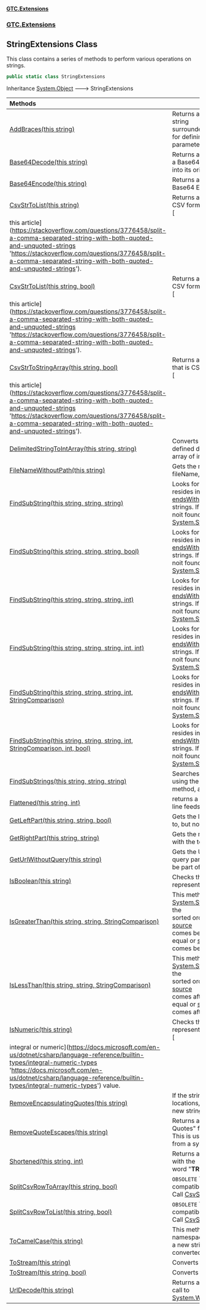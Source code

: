 #### [GTC.Extensions](GTCExtensions.md 'GTC Extensions')
### [GTC.Extensions](GTCExtensions.md#GTC.Extensions 'GTC.Extensions')

## StringExtensions Class

This class contains a series of methods to perform various operations on strings.

```csharp
public static class StringExtensions
```

Inheritance [System.Object](https://docs.microsoft.com/en-us/dotnet/api/System.Object 'System.Object') &#129106; StringExtensions

| Methods | |
| :--- | :--- |
| [AddBraces(this string)](StringExtensions.AddBraces(thisstring).md 'GTC.Extensions.StringExtensions.AddBraces(this string)') | Returns a new string that contains the [source](StringExtensions.AddBraces(thisstring).md#GTC.Extensions.StringExtensions.AddBraces(thisstring).source 'GTC.Extensions.StringExtensions.AddBraces(this string).source') string<br/>surrounded by double curly braces. This is used for defining context<br/>parameters in some test engines. |
| [Base64Decode(this string)](StringExtensions.Base64Decode(thisstring).md 'GTC.Extensions.StringExtensions.Base64Decode(this string)') | Returns a new string that has been converted from a Base64 Encoded string format<br/>into its original format. |
| [Base64Encode(this string)](StringExtensions.Base64Encode(thisstring).md 'GTC.Extensions.StringExtensions.Base64Encode(this string)') | Returns a new string that has been converted to a Base64 Encoded string format. |
| [CsvStrToList(this string)](StringExtensions.CsvStrToList(thisstring).md 'GTC.Extensions.StringExtensions.CsvStrToList(this string)') | Returns a list of strings from a single string that is CSV formatted. For more information, see<br/>[
            this article](https://stackoverflow.com/questions/3776458/split-a-comma-separated-string-with-both-quoted-and-unquoted-strings 'https://stackoverflow.com/questions/3776458/split-a-comma-separated-string-with-both-quoted-and-unquoted-strings'). |
| [CsvStrToList(this string, bool)](StringExtensions.CsvStrToList(thisstring,bool).md 'GTC.Extensions.StringExtensions.CsvStrToList(this string, bool)') | Returns a list of strings from a single string that is CSV formatted. For more information, see<br/>[
            this article](https://stackoverflow.com/questions/3776458/split-a-comma-separated-string-with-both-quoted-and-unquoted-strings 'https://stackoverflow.com/questions/3776458/split-a-comma-separated-string-with-both-quoted-and-unquoted-strings'). |
| [CsvStrToStringArray(this string, bool)](StringExtensions.CsvStrToStringArray(thisstring,bool).md 'GTC.Extensions.StringExtensions.CsvStrToStringArray(this string, bool)') | Returns an array of strings from a single string that is CSV formatted. For more information, see<br/>[
            this article](https://stackoverflow.com/questions/3776458/split-a-comma-separated-string-with-both-quoted-and-unquoted-strings 'https://stackoverflow.com/questions/3776458/split-a-comma-separated-string-with-both-quoted-and-unquoted-strings'). |
| [DelimitedStringToIntArray(this string, string)](StringExtensions.DelimitedStringToIntArray(thisstring,string).md 'GTC.Extensions.StringExtensions.DelimitedStringToIntArray(this string, string)') | Converts a string that has numbers separated by a defined delimiter into an<br/>array of integers. |
| [FileNameWithoutPath(this string)](StringExtensions.FileNameWithoutPath(thisstring).md 'GTC.Extensions.StringExtensions.FileNameWithoutPath(this string)') | Gets the name of a file from a fully qualified fileName, dropping any path info present. |
| [FindSubString(this string, string, string)](StringExtensions.FindSubString(thisstring,string,string).md 'GTC.Extensions.StringExtensions.FindSubString(this string, string, string)') | Looks for, and returns (if found) a string that resides in between the given [startsAfter](StringExtensions.FindSubString(thisstring,string,string).md#GTC.Extensions.StringExtensions.FindSubString(thisstring,string,string).startsAfter 'GTC.Extensions.StringExtensions.FindSubString(this string, string, string).startsAfter') and [endsWith](StringExtensions.FindSubString(thisstring,string,string).md#GTC.Extensions.StringExtensions.FindSubString(thisstring,string,string).endsWith 'GTC.Extensions.StringExtensions.FindSubString(this string, string, string).endsWith')<br/>strings. If the given start anbd ends strings are noit found, the method returns [System.String.Empty](https://docs.microsoft.com/en-us/dotnet/api/System.String.Empty 'System.String.Empty'). |
| [FindSubString(this string, string, string, bool)](StringExtensions.FindSubString(thisstring,string,string,bool).md 'GTC.Extensions.StringExtensions.FindSubString(this string, string, string, bool)') | Looks for, and returns (if found) a string that resides in between the given [startsAfter](StringExtensions.FindSubString(thisstring,string,string,bool).md#GTC.Extensions.StringExtensions.FindSubString(thisstring,string,string,bool).startsAfter 'GTC.Extensions.StringExtensions.FindSubString(this string, string, string, bool).startsAfter') and [endsWith](StringExtensions.FindSubString(thisstring,string,string,bool).md#GTC.Extensions.StringExtensions.FindSubString(thisstring,string,string,bool).endsWith 'GTC.Extensions.StringExtensions.FindSubString(this string, string, string, bool).endsWith')<br/>strings. If the given start anbd ends strings are noit found, the method returns [System.String.Empty](https://docs.microsoft.com/en-us/dotnet/api/System.String.Empty 'System.String.Empty'). |
| [FindSubString(this string, string, string, int)](StringExtensions.FindSubString(thisstring,string,string,int).md 'GTC.Extensions.StringExtensions.FindSubString(this string, string, string, int)') | Looks for, and returns (if found) a string that resides in between the given [startsAfter](StringExtensions.FindSubString(thisstring,string,string,int).md#GTC.Extensions.StringExtensions.FindSubString(thisstring,string,string,int).startsAfter 'GTC.Extensions.StringExtensions.FindSubString(this string, string, string, int).startsAfter') and [endsWith](StringExtensions.FindSubString(thisstring,string,string,int).md#GTC.Extensions.StringExtensions.FindSubString(thisstring,string,string,int).endsWith 'GTC.Extensions.StringExtensions.FindSubString(this string, string, string, int).endsWith')<br/>strings. If the given start anbd ends strings are noit found, the method returns [System.String.Empty](https://docs.microsoft.com/en-us/dotnet/api/System.String.Empty 'System.String.Empty'). |
| [FindSubString(this string, string, string, int, int)](StringExtensions.FindSubString(thisstring,string,string,int,int).md 'GTC.Extensions.StringExtensions.FindSubString(this string, string, string, int, int)') | Looks for, and returns (if found) a string that resides in between the given [startsAfter](StringExtensions.FindSubString(thisstring,string,string,int,int).md#GTC.Extensions.StringExtensions.FindSubString(thisstring,string,string,int,int).startsAfter 'GTC.Extensions.StringExtensions.FindSubString(this string, string, string, int, int).startsAfter') and [endsWith](StringExtensions.FindSubString(thisstring,string,string,int,int).md#GTC.Extensions.StringExtensions.FindSubString(thisstring,string,string,int,int).endsWith 'GTC.Extensions.StringExtensions.FindSubString(this string, string, string, int, int).endsWith')<br/>strings. If the given start anbd ends strings are noit found, the method returns [System.String.Empty](https://docs.microsoft.com/en-us/dotnet/api/System.String.Empty 'System.String.Empty'). |
| [FindSubString(this string, string, string, int, StringComparison)](StringExtensions.FindSubString(thisstring,string,string,int,StringComparison).md 'GTC.Extensions.StringExtensions.FindSubString(this string, string, string, int, System.StringComparison)') | Looks for, and returns (if found) a string that resides in between the given [startsAfter](StringExtensions.FindSubString(thisstring,string,string,int,StringComparison).md#GTC.Extensions.StringExtensions.FindSubString(thisstring,string,string,int,System.StringComparison).startsAfter 'GTC.Extensions.StringExtensions.FindSubString(this string, string, string, int, System.StringComparison).startsAfter') and [endsWith](StringExtensions.FindSubString(thisstring,string,string,int,StringComparison).md#GTC.Extensions.StringExtensions.FindSubString(thisstring,string,string,int,System.StringComparison).endsWith 'GTC.Extensions.StringExtensions.FindSubString(this string, string, string, int, System.StringComparison).endsWith')<br/>strings. If the given start anbd ends strings are noit found, the method returns [System.String.Empty](https://docs.microsoft.com/en-us/dotnet/api/System.String.Empty 'System.String.Empty'). |
| [FindSubString(this string, string, string, int, StringComparison, int, bool)](StringExtensions.FindSubString(thisstring,string,string,int,StringComparison,int,bool).md 'GTC.Extensions.StringExtensions.FindSubString(this string, string, string, int, System.StringComparison, int, bool)') | Looks for, and returns (if found) a string that resides in between the given [startsAfter](StringExtensions.FindSubString(thisstring,string,string,int,StringComparison,int,bool).md#GTC.Extensions.StringExtensions.FindSubString(thisstring,string,string,int,System.StringComparison,int,bool).startsAfter 'GTC.Extensions.StringExtensions.FindSubString(this string, string, string, int, System.StringComparison, int, bool).startsAfter') and [endsWith](StringExtensions.FindSubString(thisstring,string,string,int,StringComparison,int,bool).md#GTC.Extensions.StringExtensions.FindSubString(thisstring,string,string,int,System.StringComparison,int,bool).endsWith 'GTC.Extensions.StringExtensions.FindSubString(this string, string, string, int, System.StringComparison, int, bool).endsWith')<br/>strings. If the given start anbd ends strings are noit found, the method returns [System.String.Empty](https://docs.microsoft.com/en-us/dotnet/api/System.String.Empty 'System.String.Empty'). |
| [FindSubStrings(this string, string, string)](StringExtensions.FindSubStrings(thisstring,string,string).md 'GTC.Extensions.StringExtensions.FindSubStrings(this string, string, string)') | Searches a string for all instances of a substring, using the [FindSubString(this string, string, string)](StringExtensions.FindSubString(thisstring,string,string).md 'GTC.Extensions.StringExtensions.FindSubString(this string, string, string)')<br/>method, adding every found instance to a list. |
| [Flattened(this string, int)](StringExtensions.Flattened(thisstring,int).md 'GTC.Extensions.StringExtensions.Flattened(this string, int)') | returns a new string with all carriage returns and line feeds removed. |
| [GetLeftPart(this string, string, bool)](StringExtensions.GetLeftPart(thisstring,string,bool).md 'GTC.Extensions.StringExtensions.GetLeftPart(this string, string, bool)') | Gets the left side [beginning] of a given string, up to, but not including the [delimiter](StringExtensions.GetLeftPart(thisstring,string,bool).md#GTC.Extensions.StringExtensions.GetLeftPart(thisstring,string,bool).delimiter 'GTC.Extensions.StringExtensions.GetLeftPart(this string, string, bool).delimiter'). |
| [GetRightPart(this string, string)](StringExtensions.GetRightPart(thisstring,string).md 'GTC.Extensions.StringExtensions.GetRightPart(this string, string)') | Gets the right side [end] of a given string, starting with the text AFTER the [delimiter](StringExtensions.GetRightPart(thisstring,string).md#GTC.Extensions.StringExtensions.GetRightPart(thisstring,string).delimiter 'GTC.Extensions.StringExtensions.GetRightPart(this string, string).delimiter'). |
| [GetUrlWithoutQuery(this string)](StringExtensions.GetUrlWithoutQuery(thisstring).md 'GTC.Extensions.StringExtensions.GetUrlWithoutQuery(this string)') | Gets the URL portion of a string, removing any query parameter text that might<br/>be part of the string. |
| [IsBoolean(this string)](StringExtensions.IsBoolean(thisstring).md 'GTC.Extensions.StringExtensions.IsBoolean(this string)') | Checks the value of the string to see if it represents a boolean value. |
| [IsGreaterThan(this string, string, StringComparison)](StringExtensions.IsGreaterThan(thisstring,string,StringComparison).md 'GTC.Extensions.StringExtensions.IsGreaterThan(this string, string, System.StringComparison)') | This method uses the [System.String.CompareTo(System.String)](https://docs.microsoft.com/en-us/dotnet/api/System.String.CompareTo#System_String_CompareTo_System_String_ 'System.String.CompareTo(System.String)') to get the<br/>sorted order of the two strings, then returns `True` if [source](StringExtensions.IsGreaterThan(thisstring,string,StringComparison).md#GTC.Extensions.StringExtensions.IsGreaterThan(thisstring,string,System.StringComparison).source 'GTC.Extensions.StringExtensions.IsGreaterThan(this string, string, System.StringComparison).source')<br/>comes before [secondString](StringExtensions.IsGreaterThan(thisstring,string,StringComparison).md#GTC.Extensions.StringExtensions.IsGreaterThan(thisstring,string,System.StringComparison).secondString 'GTC.Extensions.StringExtensions.IsGreaterThan(this string, string, System.StringComparison).secondString') or `False` if they are equal or [secondString](StringExtensions.IsGreaterThan(thisstring,string,StringComparison).md#GTC.Extensions.StringExtensions.IsGreaterThan(thisstring,string,System.StringComparison).secondString 'GTC.Extensions.StringExtensions.IsGreaterThan(this string, string, System.StringComparison).secondString')<br/>comes before [source](StringExtensions.IsGreaterThan(thisstring,string,StringComparison).md#GTC.Extensions.StringExtensions.IsGreaterThan(thisstring,string,System.StringComparison).source 'GTC.Extensions.StringExtensions.IsGreaterThan(this string, string, System.StringComparison).source'). |
| [IsLessThan(this string, string, StringComparison)](StringExtensions.IsLessThan(thisstring,string,StringComparison).md 'GTC.Extensions.StringExtensions.IsLessThan(this string, string, System.StringComparison)') | This method uses the [System.String.CompareTo(System.String)](https://docs.microsoft.com/en-us/dotnet/api/System.String.CompareTo#System_String_CompareTo_System_String_ 'System.String.CompareTo(System.String)') to get the<br/>sorted order of the two strings, then returns `True` if [source](StringExtensions.IsLessThan(thisstring,string,StringComparison).md#GTC.Extensions.StringExtensions.IsLessThan(thisstring,string,System.StringComparison).source 'GTC.Extensions.StringExtensions.IsLessThan(this string, string, System.StringComparison).source')<br/>comes after [secondString](StringExtensions.IsLessThan(thisstring,string,StringComparison).md#GTC.Extensions.StringExtensions.IsLessThan(thisstring,string,System.StringComparison).secondString 'GTC.Extensions.StringExtensions.IsLessThan(this string, string, System.StringComparison).secondString') or `False` if they are equal or [secondString](StringExtensions.IsLessThan(thisstring,string,StringComparison).md#GTC.Extensions.StringExtensions.IsLessThan(thisstring,string,System.StringComparison).secondString 'GTC.Extensions.StringExtensions.IsLessThan(this string, string, System.StringComparison).secondString')<br/>comes after [source](StringExtensions.IsLessThan(thisstring,string,StringComparison).md#GTC.Extensions.StringExtensions.IsLessThan(thisstring,string,System.StringComparison).source 'GTC.Extensions.StringExtensions.IsLessThan(this string, string, System.StringComparison).source'). |
| [IsNumeric(this string)](StringExtensions.IsNumeric(thisstring).md 'GTC.Extensions.StringExtensions.IsNumeric(this string)') | Checks the value of the string to see if it represents an <br/>[
            integral or numeric](https://docs.microsoft.com/en-us/dotnet/csharp/language-reference/builtin-types/integral-numeric-types 'https://docs.microsoft.com/en-us/dotnet/csharp/language-reference/builtin-types/integral-numeric-types') value. |
| [RemoveEncapsulatingQuotes(this string)](StringExtensions.RemoveEncapsulatingQuotes(thisstring).md 'GTC.Extensions.StringExtensions.RemoveEncapsulatingQuotes(this string)') | If the string has quotes at the beginning and end locations, this method returns a <br/>new string without those quotes. |
| [RemoveQuoteEscapes(this string)](StringExtensions.RemoveQuoteEscapes(thisstring).md 'GTC.Extensions.StringExtensions.RemoveQuoteEscapes(this string)') | Returns a new string without any "escaped Quotes" from the [source](StringExtensions.RemoveQuoteEscapes(thisstring).md#GTC.Extensions.StringExtensions.RemoveQuoteEscapes(thisstring).source 'GTC.Extensions.StringExtensions.RemoveQuoteEscapes(this string).source'). <br/>This is useful when a string is copied<br/>from a system that requires quotes to be escaped. |
| [Shortened(this string, int)](StringExtensions.Shortened(thisstring,int).md 'GTC.Extensions.StringExtensions.Shortened(this string, int)') | Returns a shortened version of the [source](StringExtensions.Shortened(thisstring,int).md#GTC.Extensions.StringExtensions.Shortened(thisstring,int).source 'GTC.Extensions.StringExtensions.Shortened(this string, int).source') string, with the<br/>word "**TRUNCATED**" added to the end. |
| [SplitCsvRowToArray(this string, bool)](StringExtensions.SplitCsvRowToArray(thisstring,bool).md 'GTC.Extensions.StringExtensions.SplitCsvRowToArray(this string, bool)') | `OBSOLETE` This method is maintained for backward compatibility. <br/>            Call [CsvStrToStringArray(this string, bool)](StringExtensions.CsvStrToStringArray(thisstring,bool).md 'GTC.Extensions.StringExtensions.CsvStrToStringArray(this string, bool)') instead. |
| [SplitCsvRowToList(this string, bool)](StringExtensions.SplitCsvRowToList(thisstring,bool).md 'GTC.Extensions.StringExtensions.SplitCsvRowToList(this string, bool)') | `OBSOLETE` This method is maintained for backward compatibility. <br/>            Call [CsvStrToList(this string, bool)](StringExtensions.CsvStrToList(thisstring,bool).md 'GTC.Extensions.StringExtensions.CsvStrToList(this string, bool)') instead. |
| [ToCamelCase(this string)](StringExtensions.ToCamelCase(thisstring).md 'GTC.Extensions.StringExtensions.ToCamelCase(this string)') | This method takes a string representing a namespace or object name, and creates<br/>a new string where all leading characters are converted to lower case. |
| [ToStream(this string)](StringExtensions.ToStream(thisstring).md 'GTC.Extensions.StringExtensions.ToStream(this string)') | Converts a string to a Memory Stream. |
| [ToStream(this string, bool)](StringExtensions.ToStream(thisstring,bool).md 'GTC.Extensions.StringExtensions.ToStream(this string, bool)') | Converts a string to a Memory Stream. |
| [UrlDecode(this string)](StringExtensions.UrlDecode(thisstring).md 'GTC.Extensions.StringExtensions.UrlDecode(this string)') | Returns a new string that has been processed by a call to [System.Web.HttpUtility.UrlDecode(System.String)](https://docs.microsoft.com/en-us/dotnet/api/System.Web.HttpUtility.UrlDecode#System_Web_HttpUtility_UrlDecode_System_String_ 'System.Web.HttpUtility.UrlDecode(System.String)'). |
